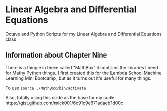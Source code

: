 # Linear Algebra and Differential Equations
Octave and Python Scripts for my Linear Algebra and Differential Equations class

## Information about Chapter Nine

There is a thingie in there called "MathBox" it contains the libraries I need for Mathy Python things. I first created this for the Lambda School Machine Learning Mini Bootcamp, but as it turns out it's useful for many things.

To use `source ./MathBox/bin/activate`

Also, totally using this code as the base for my code https://gist.github.com/mick001/6c91c9e671adaeb1d00c
